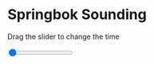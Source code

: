 <h1>Springbok Sounding</h1>
<p>Drag the slider to change the time</p>

<div class="slidecontainer">
<input oninput='setImage(this)' class="slider" type="range" min="0" max="5" value="0" step="1" />
<img id='img'/>
</div>

<script>
var img = document.getElementById('img');
var img_array = ['/assets/images/skwt/skd_spr_wrfout_d01_2020-06-14_12:00:00.png',
'/assets/images/skwt/skd_spr_wrfout_d01_2020-06-14_18:00:00.png',
'/assets/images/skwt/skd_spr_wrfout_d01_2020-06-15_00:00:00.png',
'/assets/images/skwt/skd_spr_wrfout_d01_2020-06-15_06:00:00.png',
'/assets/images/skwt/skd_spr_wrfout_d01_2020-06-15_12:00:00.png',];
function setImage(obj)
{
        var value = obj.value;
        img.src = img_array[value];

}
</script>
